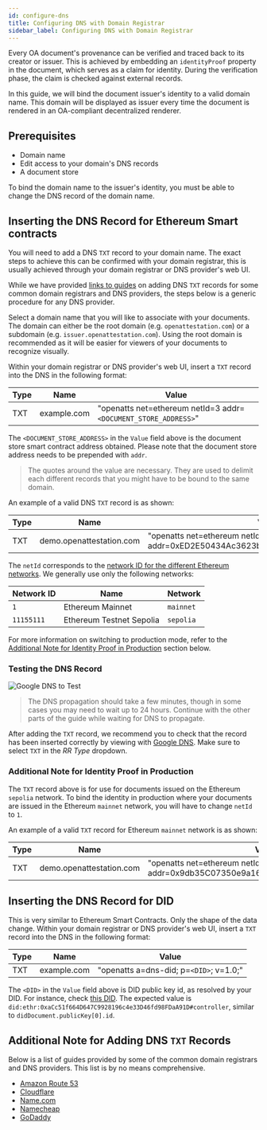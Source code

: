 ```yaml
---
id: configure-dns
title: Configuring DNS with Domain Registrar
sidebar_label: Configuring DNS with Domain Registrar
---
```


Every OA document's provenance can be verified and traced back to its creator or issuer. This is achieved by embedding an `identityProof` property in the document, which serves as a claim for identity. During the verification phase, the claim is checked against external records.

In this guide, we will bind the document issuer's identity to a valid domain name. This domain will be displayed as issuer every time the document is rendered in an OA-compliant decentralized renderer.

## Prerequisites

- Domain name
- Edit access to your domain's DNS records
- A document store

To bind the domain name to the issuer's identity, you must be able to change the DNS record of the domain name.

## Inserting the DNS Record for Ethereum Smart contracts

You will need to add a DNS `TXT` record to your domain name. The exact steps to achieve this can be confirmed with your domain registrar, this is usually achieved through your domain registrar or DNS provider's web UI.

While we have provided [links to guides](#additional-note-for-adding-dns-txt-records) on adding DNS `TXT` records for some common domain registrars and DNS providers, the steps below is a generic procedure for any DNS provider.

Select a domain name that you will like to associate with your documents. The domain can either be the root domain (e.g. `openattestation.com`) or a subdomain (e.g. `issuer.openattestation.com`). Using the root domain is recommended as it will be easier for viewers of your documents to recognize visually.

Within your domain registrar or DNS provider's web UI, insert a `TXT` record into the DNS in the following format:

| Type | Name        | Value                                                           |
| ---- | ----------- | --------------------------------------------------------------- |
| TXT  | example.com | "openatts net=ethereum netId=3 addr=`<DOCUMENT_STORE_ADDRESS>`" |

The `<DOCUMENT_STORE_ADDRESS>` in the `Value` field above is the document store smart contract address obtained. Please note that the document store address needs to be prepended with `addr`.

> The quotes around the value are necessary. They are used to delimit each different records that you might have to be bound to the same domain.

An example of a valid DNS `TXT` record is as shown:

| Type | Name                     | Value                                                                           |
| ---- | ------------------------ | ------------------------------------------------------------------------------- |
| TXT  | demo.openattestation.com | "openatts net=ethereum netId=3 addr=0xED2E50434Ac3623bAD763a35213DAD79b43208E4" |

The `netId` corresponds to the [network ID for the different Ethereum networks](https://chainid.network/). We generally use only the following networks:

| Network ID | Name                     | Network   |
| ---------- | ------------------------ | --------- |
| `1`        | Ethereum Mainnet         | `mainnet` |
| `11155111` | Ethereum Testnet Sepolia | `sepolia` |

For more information on switching to production mode, refer to the [Additional Note for Identity Proof in Production](#additional-note-for-identity-proof-in-production) section below.

### Testing the DNS Record

![Google DNS to Test](/docs/developer-section/quickstart/configuring-dns/google-dns.png)

> The DNS propagation should take a few minutes, though in some cases you may need to wait up to 24 hours. Continue with the other parts of the guide while waiting for DNS to propagate.

After adding the `TXT` record, we recommend you to check that the record has been inserted correctly by viewing with [Google DNS](https://dns.google.com/). Make sure to select `TXT` in the _RR Type_ dropdown.

### Additional Note for Identity Proof in Production

The `TXT` record above is for use for documents issued on the Ethereum `sepolia` network. To bind the identity in production where your documents are issued in the Ethereum `mainnet` network, you will have to change `netId` to `1`.

An example of a valid `TXT` record for Ethereum `mainnet` network is as shown:

| Type | Name                     | Value                                                                           |
| ---- | ------------------------ | ------------------------------------------------------------------------------- |
| TXT  | demo.openattestation.com | "openatts net=ethereum netId=1 addr=0x9db35C07350e9a16C828dAda37fd9c2923c75812" |

## Inserting the DNS Record for DID

This is very similar to Ethereum Smart Contracts. Only the shape of the data change.
Within your domain registrar or DNS provider's web UI, insert a `TXT` record into the DNS in the following format:

| Type | Name        | Value                                   |
| ---- | ----------- | --------------------------------------- |
| TXT  | example.com | "openatts a=dns-did; p=`<DID>`; v=1.0;" |

The `<DID>` in the `Value` field above is DID public key id, as resolved by your DID. For instance, check [this DID](https://dev.uniresolver.io/1.0/identifiers/did:ethr:0xaCc51f664D647C9928196c4e33D46fd98FDaA91D). The expected value is `did:ethr:0xaCc51f664D647C9928196c4e33D46fd98FDaA91D#controller`, similar to `didDocument.publicKey[0].id`.

## Additional Note for Adding DNS `TXT` Records

Below is a list of guides provided by some of the common domain registrars and DNS providers. This list is by no means comprehensive.

- [Amazon Route 53](https://docs.aws.amazon.com/ses/latest/DeveloperGuide/dns-txt-records.html)
- [Cloudflare](https://support.cloudflare.com/hc/en-us/articles/360019093151-Managing-DNS-records-in-Cloudflare)
- [Name.com](https://www.name.com/support/articles/115004972547-Adding-a-TXT-Record)
- [Namecheap](https://www.namecheap.com/support/knowledgebase/article.aspx/317/2237/how-do-i-add-txtspfdkimdmarc-records-for-my-domain)
- [GoDaddy](https://sg.godaddy.com/help/add-a-txt-record-19232)
